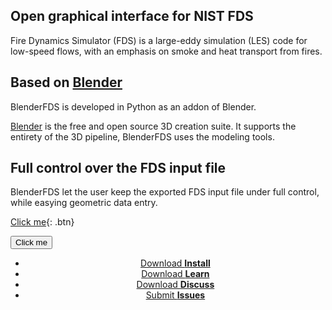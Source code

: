 

## Open graphical interface for NIST FDS 

Fire Dynamics Simulator (FDS) is a large-eddy simulation (LES) code for low-speed flows,
with an emphasis on smoke and heat transport from fires.

## Based on [Blender](http://www.blender.org/)

BlenderFDS is developed in Python as an addon of Blender.

[Blender](http://www.blender.org/) is the free and open source 3D creation suite.
It supports the entirety of the 3D pipeline, BlenderFDS uses the modeling tools.

## Full control over the FDS input file

BlenderFDS let the user keep the exported FDS input file under full control,
while easying geometric data entry.

[Click me](http://www.google.com){: .btn}

<button name="button" onclick="http://www.google.com">Click me</button>

<header>
<ul class="downloads">
    <li><a href="https://github.com/pages-themes/minimal/zipball/master">Download <strong>Install</strong></a></li>
    <li><a href="https://github.com/pages-themes/minimal/zipball/master">Download <strong>Learn</strong></a></li>
    <li><a href="https://github.com/pages-themes/minimal/tarball/master">Download <strong>Discuss</strong></a></li>
    <li><a href="https://github.com/pages-themes/minimal/tarball/master">Submit <strong>Issues</strong></a></li>
</ul>
</header>